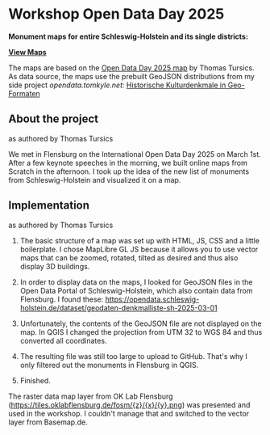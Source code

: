 # Workshop Open Data Day 2025



**Monument maps for entire Schleswig-Holstein and its single districts:**

**[View Maps](https://tomkyle.github.io/opendataday2025/)**

The maps are based on the [Open Data Day 2025 map](https://tursics.github.io/opendataday2025/) by Thomas Tursics. As data source, the maps use the prebuilt GeoJSON distributions from my side project *opendata.tomkyle.net:* [Historische Kulturdenkmale in Geo-Formaten](https://opendata.tomkyle.net/denkmallisten/denkmalpflege) 

## About the project

as authored by Thomas Tursics

We met in Flensburg on the International Open Data Day 2025 on March 1st. After a few keynote speeches in the morning, we built online maps from Scratch in the afternoon. I took up the idea of ​​the new list of monuments from Schleswig-Holstein and visualized it on a map.

## Implementation
as authored by Thomas Tursics

1. The basic structure of a map was set up with HTML, JS, CSS and a little boilerplate. I chose MapLibre GL JS because it allows you to use vector maps that can be zoomed, rotated, tilted as desired and thus also display 3D buildings.

2. In order to display data on the maps, I looked for GeoJSON files in the Open Data Portal of Schleswig-Holstein, which also contain data from Flensburg. I found these: https://opendata.schleswig-holstein.de/dataset/geodaten-denkmalliste-sh-2025-03-01

3. Unfortunately, the contents of the GeoJSON file are not displayed on the map. In QGIS I changed the projection from UTM 32 to WGS 84 and thus converted all coordinates.

4. The resulting file was still too large to upload to GitHub. That's why I only filtered out the monuments in Flensburg in QGIS.

5. Finished.

The raster data map layer from OK Lab Flensburg (https://tiles.oklabflensburg.de/fosm/{z}/{x}/{y}.png) was presented and used in the workshop. I couldn't manage that and switched to the vector layer from Basemap.de.
